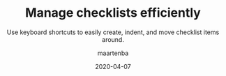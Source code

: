 ---
type: tip
date: 2020-04-07
title: Manage checklists efficiently
topics: [work, projects, issues, teams]
author: maartenba
subtitle: Use keyboard shortcuts to easily create, indent, and move checklist items around.
thumbnail: ./thumbnail.png
cardThumbnail: ./card.png
shortVideo:
  poster: ./preview.png
  url: https://youtu.be/vpVHZTQi8kU
leadin: |
    **Use keyboard shortcuts to manage checklists efficiently!**
    
    Project checklists help your team manage the project, by setting goals & deliverables. They provide a straightforward list of tracking tasks without much detail, helping with high-level planning. Items can be checked off as soon as they are completed.
    
    When editing checklists, use keyboard shortcuts to **create new items, edit existing items, indent & unindent items, and move items around**. Checklists are at your fingertips!
    
    Click the `?` icon in a checklist to get an overview of available keyboard shortcuts.
    
    [More about project planning and checklists...](https://www.jetbrains.com/help/space/project-planning-checklists.html)
    
---